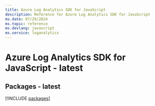 ```yaml
---
title: Azure Log Analytics SDK for JavaScript
description: Reference for Azure Log Analytics SDK for JavaScript
ms.date: 07/29/2024
ms.topic: reference
ms.devlang: javascript
ms.service: loganalytics
---
```

# Azure Log Analytics SDK for JavaScript - latest
## Packages - latest
[!INCLUDE [packages](log-analytics-index.md)]